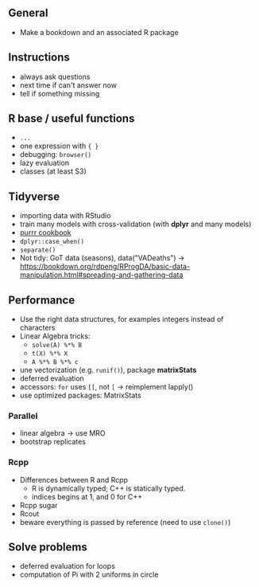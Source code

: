 ## General

- Make a bookdown and an associated R package

## Instructions

- always ask questions
- next time if can't answer now
- tell if something missing

## R base / useful functions


- `...`
- one expression with `{ }`
- debugging: `browser()`
- lazy evaluation
- classes (at least S3)

## Tidyverse

- importing data with RStudio
- train many models with cross-validation (with **dplyr** and many models)
- [purrr cookbook](http://colinfay.me/purrr-cookbook/)
- `dplyr::case_when()`
- `separate()`
- Not tidy: GoT data (seasons), data("VADeaths") -> https://bookdown.org/rdpeng/RProgDA/basic-data-manipulation.html#spreading-and-gathering-data


## Performance

- Use the right data structures, for examples integers instead of characters
- Linear Algebra tricks:
  - `solve(A) %*% B`
  - `t(X) %*% X`
  - `A %*% B %*% c`
- une vectorization (e.g. `runif()`), package **matrixStats**
- deferred evaluation
- accessors: `for` uses `[[`, not `[` -> reimplement lapply()
- use optimized packages: MatrixStats
  
### Parallel

- linear algebra -> use MRO
- bootstrap replicates
  
### Rcpp

- Differences between R and Rcpp
  - R is dynamically typed; C++ is statically typed.
  - indices begins at 1, and 0 for C++
- Rcpp sugar
- Rcout
- beware everything is passed by reference (need to use `clone()`)

  
## Solve problems

- deferred evaluation for loops
- computation of Pi with 2 uniforms in circle
